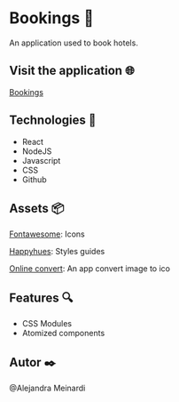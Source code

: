 # Bookings 🏨

An application used to book hotels.

## Visit the application 🌐

[Bookings](https://alemeinardi.github.io/bookings/)

## Technologies 🔧

- React
- NodeJS
- Javascript
- CSS
- Github

## Assets 📦

[Fontawesome](https://fontawesome.com/): Icons

[Happyhues](https://www.happyhues.co/): Styles guides

[Online convert](https://image.online-convert.com/convert-to-ico): An app convert image to ico

## Features 🔍

- CSS Modules
- Atomized components

## Autor ✒️
@Alejandra Meinardi
